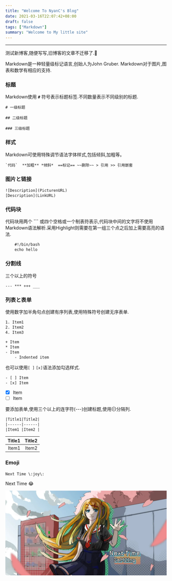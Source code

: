 ```yaml
---
title: "Welcome To NyanC's Blog"
date: 2021-03-16T22:07:42+08:00
draft: false
tags: ["Markdown"]
summary: "Welcome to My little site"
---
```

---
测试新博客,随便写写,旧博客的文章不迁移了.:dog:

Markdown是一种轻量级标记语言,创始人为John Gruber. Markdown对于图片,图表和数学有相应的支持.

### 标题

Markdown使用 **`#`** 符号表示标题标签.不同数量表示不同级别的标题.
```
# 一级标题

## 二级标题

### 三级标题
```

### 样式

Markdown可使用特殊调节语法字体样式,包括倾斜,加粗等。
```
`代码`  **加粗** *倾斜*  ==标记== ~~删除~~ > 引用 >> 引用嵌套
```

### 图片と链接
```
![Description](PicturenURL)
[Description](LinkURL)
```

### 代码块
代码块用两个 **\`\`\`** 或四个空格或一个制表符表示,代码块中间的文字将不使用Markdown语法解析.采用Highlight则需要在第一组三个点之后加上需要高亮的语法.
``` shell
    #!/bin/bash
    echo hello
```


### 分割线
三个以上的符号
```
--- *** +++ ___
```

### 列表と表单
使用数字加半角句点创建有序列表,使用特殊符号创建无序表单.

```
1. Item1
2. Item2
4. Item3
```
```
+ Item
* Item
- Item
    - Indented item
```
也可以使用`[ ]` `[x]`语法添加勾选样式.
```
- [ ] Item
- [x] Item
```
- [x] Item
- [ ] Item

要添加表单,使用三个以上的连字符(---)创建标题,使用(|)分隔列.

```
|Title1|Title2|
|------|------|
|Item1 |Item2 |
```
|Title1|Title2|
|------:|------:|
|Item1 |Item2 |

### Emoji
``` 
Next Time \:joy\:
```
Next Time :joy:

![](/images/NextTime.png)



